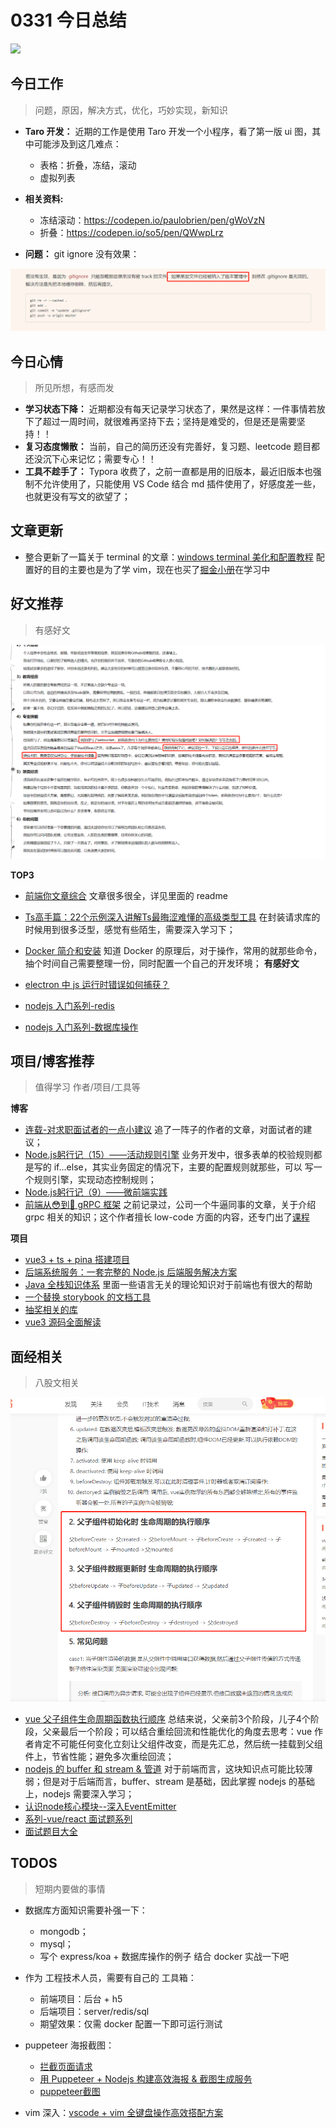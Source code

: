
# 0331 今日总结

![](http://h2.ioliu.cn/bing/AnniEiffel_ZH-CN8273124420_1920x1080.jpg)



## 今日工作
> 问题，原因，解决方式，优化，巧妙实现，新知识

- **Taro 开发：** 近期的工作是使用 Taro 开发一个小程序，看了第一版 ui 图，其中可能涉及到这几难点：
  - 表格：折叠，冻结，滚动
  - 虚拟列表

- **相关资料:**
  - 冻结滚动：https://codepen.io/paulobrien/pen/gWoVzN
  - 折叠：https://codepen.io/so5/pen/QWwpLrz

- **问题：** git ignore 没有效果：

![](./imgs/git-ignore.png)


## 今日心情
> 所见所想，有感而发

- **学习状态下降：** 近期都没有每天记录学习状态了，果然是这样：一件事情若放下了超过一周时间，就很难再坚持下去；坚持是难受的，但是还是需要坚持！！
- **复习态度懒散：** 当前，自己的简历还没有完善好，复习题、leetcode 题目都还没沉下心来记忆；需要专心！！
- **工具不趁手了：** Typora 收费了，之前一直都是用的旧版本，最近旧版本也强制不允许使用了，只能使用 VS Code 结合 md 插件使用了，好感度差一些，也就更没有写文的欲望了；

## 文章更新

- 整合更新了一篇关于 terminal 的文章：[windows terminal 美化和配置教程](https://github.com/Jsmond2016/blog/issues/19) 配置好的目的主要也是为了学 vim，现在也买了[掘金小册](https://juejin.cn/book/7051157342770954277)在学习中



## 好文推荐
> 有感好文

![](./imgs/0331-1.png)

**TOP3**

- [前端你文章综合](https://github.com/lefex/FE) 文章很多很全，详见里面的 readme
- [Ts高手篇：22个示例深入讲解Ts最晦涩难懂的高级类型工具](https://juejin.cn/post/6994102811218673700) 在封装请求库的时候用到很多泛型，感觉有些陌生，需要深入学习下；
- [Docker 简介和安装](https://docker.easydoc.net/doc/81170005/cCewZWoN/lTKfePfP) 知道 Docker 的原理后，对于操作，常用的就那些命令，抽个时间自己需要整理一份，同时配置一个自己的开发环境；
**有感好文**

- [electron 中 js 运行时错误如何捕获？](https://github.com/bytedance/debugtron)
- [nodejs 入门系列-redis](https://juejin.cn/post/6844903926874013704) 
- [nodejs 入门系列-数据库操作](https://juejin.cn/post/6844903926886580232)


## 项目/博客推荐
> 值得学习 作者/项目/工具等

**博客**

- [连载-对求职面试者的一点小建议](https://www.cnblogs.com/strick/p/15855336.html) 追了一阵子的作者的文章，对面试者的建议；
- [Node.js躬行记（15）——活动规则引擎](https://www.cnblogs.com/strick/p/15604092.html) 业务开发中，很多表单的校验规则都是写的 if...else，其实业务固定的情况下，主要的配置规则就那些，可以 写一个规则引擎，实现动态控制规则；
- [Node.js躬行记（9）——微前端实践 ](https://www.cnblogs.com/strick/p/15104824.html)
- [前端从😳到🚪 gRPC 框架](https://juejin.cn/post/6999182700837863454) 之前记录过，公司一个牛逼同事的文章，关于介绍 grpc 相关的知识；这个作者擅长 low-code 方面的内容，还专门出了[课程](https://www.lanqiao.cn/courses/2848)


**项目**

- [vue3 + ts + pina 搭建项目](https://www.zhihu.com/question/453332049/answer/2257645010)
- [后端系统服务：一套完整的 Node.js 后端服务解决方案](https://github.com/pwstrick/shin-server)
- [Java 全栈知识体系](https://pdai.tech/) 里面一些语言无关的理论知识对于前端也有很大的帮助
- [一个替换 storybook 的文档工具](https://www.ladle.dev/docs/)
- [抽奖相关的库](https://github.com/buuing/lucky-canvas) 
- [vue3 源码全面解读](https://github.com/hkc452/slamdunk-the-vue3 )




## 面经相关
> 八股文相关

![](./imgs/0331-2.png)

- [vue 父子组件生命周期函数执行顺序](https://www.jianshu.com/p/144f603285dc) 总结来说，父亲前3个阶段，儿子4个阶段，父亲最后一个阶段；可以结合重绘回流和性能优化的角度去思考：vue 作者肯定不可能任何变化立刻让父组件改变，而是先汇总，然后统一挂载到父组件上，节省性能；避免多次重绘回流；
- [nodejs 的 buffer 和 stream & 管道](https://segmentfault.com/a/1190000011968267) 对于前端而言，这块知识点可能比较薄弱；但是对于后端而言，buffer、stream 是基础，因此掌握 nodejs 的基础上，nodejs 需要深入学习；
- [认识node核心模块--深入EventEmitter](https://segmentfault.com/a/1190000011851623)
- [系列-vue/react 面试题系列](https://juejin.cn/user/2330620382159325/posts)
- [面试题目大全](https://github.com/pwstrick/daily)

## TODOS
> 短期内要做的事情


- 数据库方面知识需要补强一下：
  - mongodb；
  - mysql；
  - 写个 express/koa + 数据库操作的例子 结合 docker 实战一下吧

- 作为 工程技术人员，需要有自己的 工具箱：
  - 前端项目：后台 + h5
  - 后端项目：server/redis/sql 
  - 期望效果：仅需 docker 配置一下即可运行测试
- puppeteer 海报截图：
  - [拦截页面请求](https://www.cnblogs.com/ajanuw/p/10324269.htmlpuppeteer)
  - [用 Puppeteer + Nodejs 构建高效海报 & 截图生成服务](https://segmentfault.com/a/1190000038719579) 
  - [puppeteer截图](https://juejin.cn/post/6844903758351040520) 

- vim 深入：[vscode + vim 全键盘操作高效搭配方案](https://zhuanlan.zhihu.com/p/430603620) 
